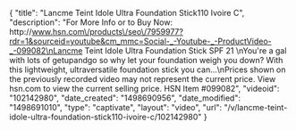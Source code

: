 {
    "title": "Lancme Teint Idole Ultra Foundation Stick110 Ivoire C",
    "description": "For More Info or to Buy Now: http:\/\/www.hsn.com\/products\/seo\/7959977?rdr=1&sourceid=youtube&cm_mmc=Social-_-Youtube-_-ProductVideo-_-099082\nLancme Teint Idole Ultra Foundation Stick  SPF 21 \nYou're a gal with lots of getupandgo  so why let your foundation weigh you down? With this lightweight, ultraversatile foundation stick you can...\nPrices shown on the previously recorded video may not represent the current price.  View hsn.com to view the current selling price. HSN Item #099082",
    "videoid": "102142980",
    "date_created": "1498690956",
    "date_modified": "1498691010",
    "type": "captivate",
    "layout": "video",
    "url": "\/v\/lancme-teint-idole-ultra-foundation-stick110-ivoire-c\/102142980"
}